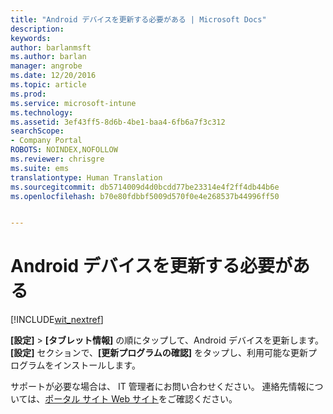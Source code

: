 ```yaml
---
title: "Android デバイスを更新する必要がある | Microsoft Docs"
description: 
keywords: 
author: barlanmsft
ms.author: barlan
manager: angrobe
ms.date: 12/20/2016
ms.topic: article
ms.prod: 
ms.service: microsoft-intune
ms.technology: 
ms.assetid: 3ef43ff5-8d6b-4be1-baa4-6fb6a7f3c312
searchScope:
- Company Portal
ROBOTS: NOINDEX,NOFOLLOW
ms.reviewer: chrisgre
ms.suite: ems
translationtype: Human Translation
ms.sourcegitcommit: db5714009d4d0bcdd77be23314e4f2ff4db44b6e
ms.openlocfilehash: b70e80fdbbf5009d570f0e4e268537b44996ff50


---
```


# <a name="you-need-to-update-your-android-device"></a>Android デバイスを更新する必要がある

[!INCLUDE[wit_nextref](../includes/end-user-os-update-guidance.md)]

**[設定]** > **[タブレット情報]** の順にタップして、Android デバイスを更新します。 __[設定]__ セクションで、__[更新プログラムの確認]__ をタップし、利用可能な更新プログラムをインストールします。

サポートが必要な場合は、 IT 管理者にお問い合わせください。 連絡先情報については、[ポータル サイト Web サイト](http://portal.manage.microsoft.com)をご確認ください。



<!--HONumber=Dec16_HO3-->


